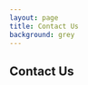 ```yaml
---
layout: page
title: Contact Us
background: grey
---
```


<div class="col-lg-12 text-center">
	<h2 class="section-heading text-uppercase">Contact Us</h2>
</div>

<link href='https://actionnetwork.org/css/style-embed-whitelabel-v3.css' rel='stylesheet' type='text/css' /><script src='https://actionnetwork.org/widgets/v5/form/contact-us-173?format=js&source=widget'></script><div id='can-form-area-contact-us-173' style='width: 100%'><!-- this div is the target for our HTML insertion --></div>

